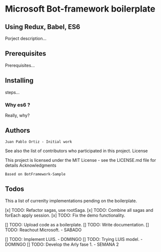 
# Microsoft Bot-framework boilerplate
## Using Redux, Babel, ES6

Porject description...

## Prerequisites

Prerequisites...

## Installing

steps...

### Why es6 ?

Really, why?

## Authors

    Juan Pablo Ortiz - Initial work

See also the list of contributors who participated in this project.
License

This project is licensed under the MIT License - see the LICENSE.md file for details
Acknowledgments

    Based on BotFramework-Sample

## Todos
This a list of currenlty implementations pending on the boilerplate.

[x] TODO: Refactor sagas, use rootSaga.
[x] TODO: Combine all sagas and forEach apply session.
[x] TODO: Fix the demo functionality.

[] TODO: Upload code as a boilerplate.
[] TODO: Write documentation.
[] TODO: Reachout Microsoft. - SABADO

[] TODO: Implement LUIS. - DOMINGO
[] TODO: Trying LUIS model. - DOMINGO
[] TODO: Develop the Arly fase 1. - SEMANA 2